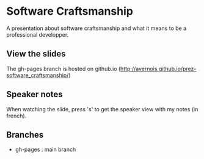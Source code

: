 Software Craftsmanship
======================

A presentation about software craftsmanship and what it means to be a professional developper.

View the slides
---------------
The gh-pages branch is hosted on github.io (http://avernois.github.io/prez-software_craftsmanship/)

Speaker notes
-------------
When watching the slide, press 's' to get the speaker view with my notes (in french).

Branches
--------
* gh-pages : main branch
